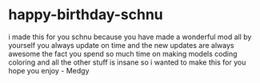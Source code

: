 # happy-birthday-schnu
i made this for you schnu because you have made a wonderful mod all by yourself you always update on time and the new updates are always awesome the fact you spend so much time on making models coding coloring and all the other stuff is insane so i wanted to make this for you hope you enjoy - Medgy
